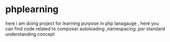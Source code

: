 # phplearning
here i am doing project for learning purpose in php lanagauge  , here you can find code related to composer autoloading ,namespacing ,psr standard understanding concept 
